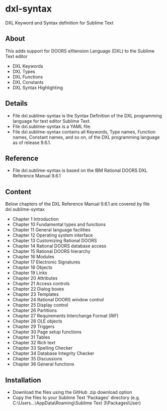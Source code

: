 # dxl-syntax
DXL Keyword and Syntax definition for Sublime Text

## About

This adds support for DOORS eXtension Language (DXL) to the Sublime Text editor

* DXL Keywords
* DXL Types
* DXL Functions
* DXL Constants
* DXL Syntax Highlighting

## Details

* File dxl.sublime-syntax is the Syntax Definition of the DXL programming language for text editor Sublime Text.
* File dxl.sublime-syntax is a YAML file.
* File dxl.sublime-syntax contains all Keywords, Type names, Function names, Constant names, and so on, of the DXL programming language as of release 9.6.1.

## Reference

* File dxl.sublime-syntax is based on the IBM Rational DOORS DXL Reference Manual 9.6.1

## Content

Below chapters of the DXL Reference Manual 9.6.1 are covered by file dxl.sublime-syntax

* Chapter 1 Introduction
* Chapter 10 Fundamental types and functions
* Chapter 11 General language facilities
* Chapter 12 Operating system interface
* Chapter 13 Customizing Rational DOORS
* Chapter 14 Rational DOORS database access
* Chapter 15 Rational DOORS hierarchy
* Chapter 16 Modules
* Chapter 17 Electronic Signatures
* Chapter 18 Objects
* Chapter 19 Links
* Chapter 20 Attributes
* Chapter 21 Access controls
* Chapter 22 Dialog boxes
* Chapter 23 Templates
* Chapter 24 Rational DOORS window control
* Chapter 25 Display control
* Chapter 26 Partitions
* Chapter 27 Requirements Interchange Format (RIF)
* Chapter 28 OLE objects
* Chapter 29 Triggers
* Chapter 30 Page setup functions
* Chapter 31 Tables
* Chapter 32 Rich text
* Chapter 33 Spelling Checker
* Chapter 34 Database Integrity Checker
* Chapter 35 Discussions
* Chapter 36 General functions

## Installation

* Download the files using the GitHub .zip download option
* Copy the files to your Sublime Text 'Packages' directory (e.g. C:\Users\...\AppData\Roaming\Sublime Text 3\Packages\User\)
